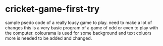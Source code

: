 # cricket-game-first-try
sample psedo code of a really lousy game to play. need to make a lot of changes
this is a very basic program of a game of odd or even to play with the computer.
colourama is used for some background and text coluors
more is needed to be added and changed.
